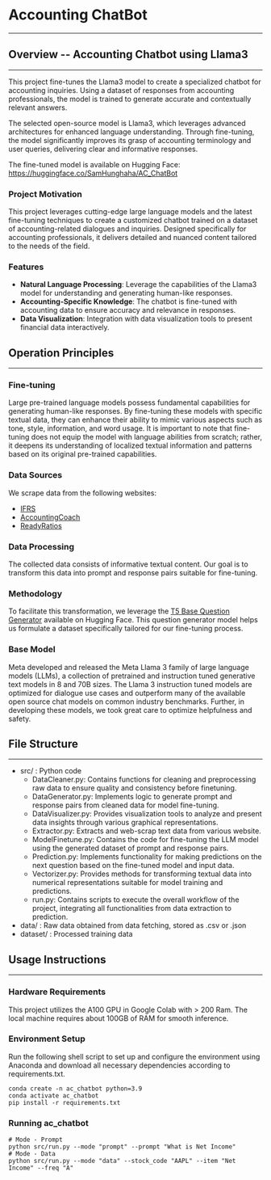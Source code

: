 # Accounting ChatBot
---

## Overview -- Accounting Chatbot using Llama3 
---
This project fine-tunes the Llama3 model to create a specialized chatbot for accounting inquiries. Using a dataset of responses from accounting professionals, the model is trained to generate accurate and contextually relevant answers.

The selected open-source model is Llama3, which leverages advanced architectures for enhanced language understanding. Through fine-tuning, the model significantly improves its grasp of accounting terminology and user queries, delivering clear and informative responses.

The fine-tuned model is available on Hugging Face: https://huggingface.co/SamHunghaha/AC_ChatBot
### Project Motivation
This project leverages cutting-edge large language models and the latest fine-tuning techniques to create a customized chatbot trained on a dataset of accounting-related dialogues and inquiries. Designed specifically for accounting professionals, it delivers detailed and nuanced content tailored to the needs of the field.

### Features

- **Natural Language Processing**: Leverage the capabilities of the Llama3 model for understanding and generating human-like responses.
- **Accounting-Specific Knowledge**: The chatbot is fine-tuned with accounting data to ensure accuracy and relevance in responses.
- **Data Visualization**: Integration with data visualization tools to present financial data interactively.

## Operation Principles
---

### Fine-tuning
Large pre-trained language models possess fundamental capabilities for generating human-like responses. By fine-tuning these models with specific textual data, they can enhance their ability to mimic various aspects such as tone, style, information, and word usage. It is important to note that fine-tuning does not equip the model with language abilities from scratch; rather, it deepens its understanding of localized textual information and patterns based on its original pre-trained capabilities.

### Data Sources

We scrape data from the following websites:

- [IFRS](https://www.ifrs.org/)
- [AccountingCoach](https://www.accountingcoach.com/)
- [ReadyRatios](https://www.readyratios.com/)

### Data Processing

The collected data consists of informative textual content. Our goal is to transform this data into prompt and response pairs suitable for fine-tuning.

### Methodology

To facilitate this transformation, we leverage the [T5 Base Question Generator](https://huggingface.co/iarfmoose/t5-base-question-generator) available on Hugging Face. This question generator model helps us formulate a dataset specifically tailored for our fine-tuning process.

### Base Model
Meta developed and released the Meta Llama 3 family of large language models (LLMs), a collection of pretrained and instruction tuned generative text models in 8 and 70B sizes. The Llama 3 instruction tuned models are optimized for dialogue use cases and outperform many of the available open source chat models on common industry benchmarks. Further, in developing these models, we took great care to optimize helpfulness and safety.

## File Structure
---
- src/ : Python code
    - DataCleaner.py: Contains functions for cleaning and preprocessing raw data to ensure quality and consistency before finetuning.
    - DataGenerator.py: Implements logic to generate prompt and response pairs from cleaned data for model fine-tuning.
    - DataVisualizer.py: Provides visualization tools to analyze and present data insights through various graphical representations.
    - Extractor.py: Extracts and web-scrap text data from various website.
    - ModelFinetune.py: Contains the code for fine-tuning the LLM model using the generated dataset of prompt and response pairs.
    - Prediction.py: Implements functionality for making predictions on the next question based on the fine-tuned model and input data.
    - Vectorizer.py: Provides methods for transforming textual data into numerical representations suitable for model training and predictions.
    - run.py: Contains scripts to execute the overall workflow of the project, integrating all functionalities from data extraction to prediction.
- data/ : Raw data obtained from data fetching, stored as .csv or .json
- dataset/ : Processed training data

## Usage Instructions
--- 
### Hardware Requirements
This project utilizes the A100 GPU in Google Colab with > 200 Ram. The local machine requires about 100GB of RAM for smooth inference.

### Environment Setup
Run the following shell script to set up and configure the environment using Anaconda and download all necessary dependencies according to requirements.txt.

```
conda create -n ac_chatbot python=3.9
conda activate ac_chatbot
pip install -r requirements.txt
```

### Running ac_chatbot

```
# Mode - Prompt
python src/run.py --mode "prompt" --prompt "What is Net Income"
# Mode - Data
python src/run.py --mode "data" --stock_code "AAPL" --item "Net Income" --freq "A"
```